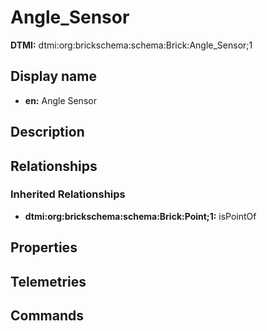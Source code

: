# Angle_Sensor
**DTMI:** dtmi:org:brickschema:schema:Brick:Angle_Sensor;1
## Display name
- **en:** Angle Sensor
## Description
## Relationships
### Inherited Relationships
* **dtmi:org:brickschema:schema:Brick:Point;1:** isPointOf
## Properties
## Telemetries
## Commands
